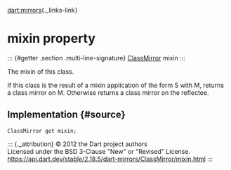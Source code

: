 [dart:mirrors](../../dart-mirrors/dart-mirrors-library){._links-link}

mixin property
==============

::: {#getter .section .multi-line-signature}
[ClassMirror](../classmirror-class) mixin
:::

The mixin of this class.

If this class is the result of a mixin application of the form S with M,
returns a class mirror on M. Otherwise returns a class mirror on the
reflectee.

Implementation {#source}
--------------

``` {.language-dart data-language="dart"}
ClassMirror get mixin;
```

::: {._attribution}
© 2012 the Dart project authors\
Licensed under the BSD 3-Clause \"New\" or \"Revised\" License.\
<https://api.dart.dev/stable/2.18.5/dart-mirrors/ClassMirror/mixin.html>
:::
